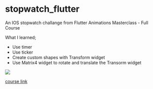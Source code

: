 # stopwatch_flutter

An IOS stopwatch challange from Flutter Animations Masterclass - Full Course 

What I learned;

* Use timer
* Use ticker
* Create custom shapes with Transform widget
* Use Matrix4 widget to rotate and translate the Transorm widget


![](https://media.giphy.com/media/AFZPbB3xKNdpVBmuAW/giphy.gif)

[course link](https://media.giphy.com/media/swLqiSeUzwJnCEswc0/giphy.gif)
